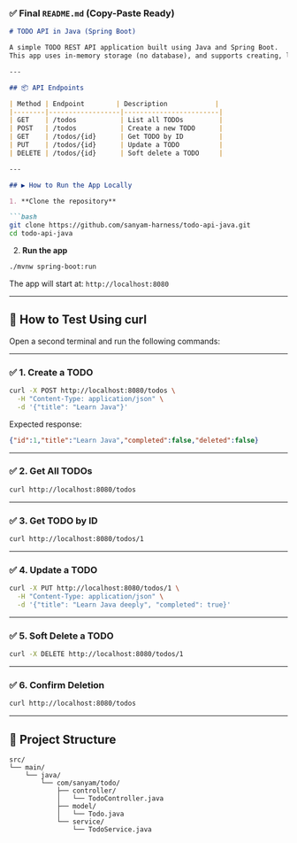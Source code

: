 ### ✅ Final `README.md` (Copy-Paste Ready)

````markdown
# TODO API in Java (Spring Boot)

A simple TODO REST API application built using Java and Spring Boot.  
This app uses in-memory storage (no database), and supports creating, listing, updating, retrieving, and soft-deleting TODO items.

---

## 📦 API Endpoints

| Method | Endpoint        | Description            |
|--------|------------------|------------------------|
| GET    | /todos           | List all TODOs         |
| POST   | /todos           | Create a new TODO      |
| GET    | /todos/{id}      | Get TODO by ID         |
| PUT    | /todos/{id}      | Update a TODO          |
| DELETE | /todos/{id}      | Soft delete a TODO     |

---

## ▶️ How to Run the App Locally

1. **Clone the repository**

```bash
git clone https://github.com/sanyam-harness/todo-api-java.git
cd todo-api-java
````

2. **Run the app**

```bash
./mvnw spring-boot:run
```

The app will start at:
`http://localhost:8080`

---

## 🧪 How to Test Using curl

Open a second terminal and run the following commands:

---

### ✅ 1. Create a TODO

```bash
curl -X POST http://localhost:8080/todos \
  -H "Content-Type: application/json" \
  -d '{"title": "Learn Java"}'
```

Expected response:

```json
{"id":1,"title":"Learn Java","completed":false,"deleted":false}
```

---

### ✅ 2. Get All TODOs

```bash
curl http://localhost:8080/todos
```

---

### ✅ 3. Get TODO by ID

```bash
curl http://localhost:8080/todos/1
```

---

### ✅ 4. Update a TODO

```bash
curl -X PUT http://localhost:8080/todos/1 \
  -H "Content-Type: application/json" \
  -d '{"title": "Learn Java deeply", "completed": true}'
```

---

### ✅ 5. Soft Delete a TODO

```bash
curl -X DELETE http://localhost:8080/todos/1
```

---

### ✅ 6. Confirm Deletion

```bash
curl http://localhost:8080/todos
```

---

## 📁 Project Structure

```
src/
└── main/
    └── java/
        └── com/sanyam/todo/
            ├── controller/
            │   └── TodoController.java
            ├── model/
            │   └── Todo.java
            └── service/
                └── TodoService.java
```

